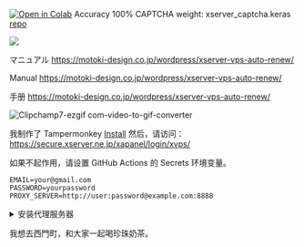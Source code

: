 [![Open in Colab](https://colab.research.google.com/assets/colab-badge.svg)](https://colab.research.google.com/drive/1l1fAyDzNSSCVOF_JBpXRp2b3SHuI5bz6?usp=sharing) Accuracy 100% CAPTCHA weight: xserver_captcha.keras [repo](https://github.com/GitHub30/captcha-cloudrun)

[![](https://github.com/user-attachments/assets/f3db034f-1b1b-4983-9f9a-06a3aeb1b64e)](https://colab.research.google.com/drive/1l1fAyDzNSSCVOF_JBpXRp2b3SHuI5bz6?usp=sharing)

マニュアル
https://motoki-design.co.jp/wordpress/xserver-vps-auto-renew/

Manual
https://motoki-design.co.jp/wordpress/xserver-vps-auto-renew/

手册
https://motoki-design.co.jp/wordpress/xserver-vps-auto-renew/

![Clipchamp7-ezgif com-video-to-gif-converter](https://github.com/user-attachments/assets/745a85ef-0d5a-4532-9774-3b7fcb2c8b52)

我制作了 Tampermonkey [Install](https://raw.githubusercontent.com/GitHub30/extend-vps-exp/refs/heads/main/renew.user.js) 然后，请访问：https://secure.xserver.ne.jp/xapanel/login/xvps/

如果不起作用，请设置 GitHub Actions 的 Secrets 环境变量。

```env
EMAIL=your@gmail.com
PASSWORD=yourpassword
PROXY_SERVER=http://user:password@example.com:8888
```

<details><summary>安装代理服务器</summary>

```bash
apt update
apt install -y tinyproxy
echo Allow 0.0.0.0/0 >> /etc/tinyproxy/tinyproxy.conf
echo BasicAuth user password >> /etc/tinyproxy/tinyproxy.conf
systemctl restart tinyproxy
systemctl status tinyproxy
```
</details>

我想去西門町，和大家一起喝珍珠奶茶。
